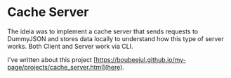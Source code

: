 # Cache Server
The ideia was to implement a cache server that sends requests to DummyJSON and stores data locally to understand how
this type of server works. Both Client and Server work via CLI.

I've written about this project [https://boubeejul.github.io/my-page/projects/cache_server.html](here).
